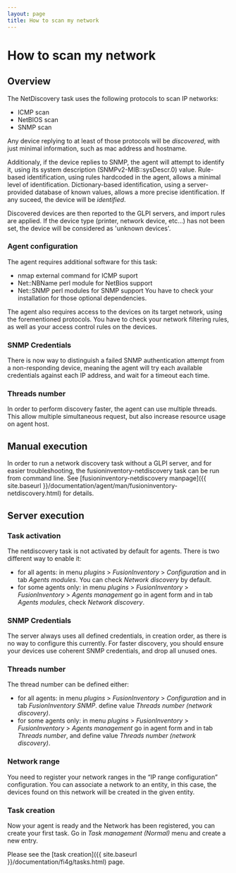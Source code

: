 ```yaml
---
layout: page
title: How to scan my network
---
```


# How to scan my network

## Overview

The NetDiscovery task uses the following protocols to scan IP networks:

* ICMP scan
* NetBIOS scan
* SNMP scan

Any device replying to at least of those protocols will be *discovered*, with
just minimal information, such as mac address and hostname.

Additionaly, if the device replies to SNMP, the agent will attempt to identify
it, using its system description (SNMPv2-MIB::sysDescr.0) value. Rule-based
identification, using rules hardcoded in the agent, allows a minimal level of
identification. Dictionary-based identification, using a server-provided
database of known values, allows a more precise identification. If any suceed,
the device will be *identified*.

Discovered devices are then reported to the GLPI servers, and import rules are
applied.  If the device type (printer, network device, etc...) has not been
set, the device will be considered as 'unknown devices'.

### Agent configuration

The agent requires additional software for this task:

* nmap external command for ICMP suport
* Net::NBName perl module for NetBios support
* Net::SNMP perl modules for SNMP support
You have to check your installation for those optional dependencies.

The agent also requires access to the devices on its target network, using the
forementioned protocols. You have to check your network filtering rules, as
well as your access control rules on the devices.

### SNMP Credentials

There is now way to distinguish a failed SNMP authentication attempt from a
non-responding device, meaning the agent will try each available credentials
against each IP address, and wait for a timeout each time.

### Threads number

In order to perform discovery faster, the agent can use multiple threads. This
allow multiple simultaneous request, but also increase resource usage on agent
host.

## Manual execution

In order to run a network discovery task without a GLPI server, and for easier
troubleshooting, the fusioninventory-netdiscovery task can be run from command
line. See [fusioninventory-netdiscovery manpage]({{ site.baseurl }}/documentation/agent/man/fusioninventory-netdiscovery.html) for
details.

## Server execution

### Task activation

The netdiscovery task is not activated by default for agents. There is two
different way to enable it:

* for all agents: in menu _plugins_ > _FusionInventory_ > _Configuration_ and in tab _Agents modules_.
  You can check _Network discovery_ by default.
* for some agents only: in menu _plugins_ > _FusionInventory_ > _FusionInventory_ > _Agents management_
  go in agent form and in tab _Agents modules_, check _Network discovery_.

### SNMP Credentials

The server always uses all defined credentials, in creation order, as there is
no way to configure this currently. For faster discovery, you should ensure
your devices use coherent SNMP credentials, and drop all unused ones.

### Threads number

The thread number can be defined either:

* for all agents: in menu _plugins_ > _FusionInventory_ > _Configuration_ and in tab _FusionInventory SNMP_. define value _Threads number (network discovery)_. 
* for some agents only: in menu _plugins_ > _FusionInventory_ > _FusionInventory_ > _Agents management_ go in agent form and in tab _Threads number_, and define value _Threads number (network discovery)_.

### Network range

You need to register your network ranges in the “IP range configuration”
configuration. You can associate a network to an entity, in this case, the
devices found on this network will be created in the given entity.

### Task creation

Now your agent is ready and the Network has been registered, you can create
your first task. Go in _Task management (Normal)_ menu and create a new entry.

Please see the [task creation]({{ site.baseurl }}/documentation/fi4g/tasks.html) page.

